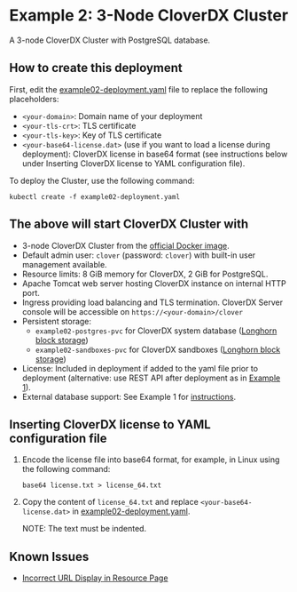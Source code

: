 # Example 2: 3-Node CloverDX Cluster

A 3-node CloverDX Cluster with PostgreSQL database.

## How to create this deployment

First, edit the [example02-deployment.yaml](example02-deployment.yaml) file to replace the following placeholders:

* `<your-domain>`: Domain name of your deployment
* `<your-tls-crt>`: TLS certificate
* `<your-tls-key>`: Key of TLS certificate
* `<your-base64-license.dat>` (use if you want to load a license during deployment): CloverDX license in base64 format (see instructions below under Inserting CloverDX license to YAML configuration file).

To deploy the Cluster, use the following command:

```
kubectl create -f example02-deployment.yaml
```

## The above will start CloverDX Cluster with

* 3-node CloverDX Cluster from the [official Docker image](https://hub.docker.com/r/cloverdx/cloverdx-server).
* Default admin user: `clover` (password: `clover`) with built-in user management available.
* Resource limits: 8 GiB memory for CloverDX, 2 GiB for PostgreSQL.
* Apache Tomcat web server hosting CloverDX instance on internal HTTP port.
* Ingress providing load balancing and TLS termination. CloverDX Server console will be accessible on `https://<your-domain>/clover`
* Persistent storage:
    * `example02-postgres-pvc` for CloverDX system database ([Longhorn block storage](https://longhorn.io/))
    * `example02-sandboxes-pvc` for CloverDX sandboxes ([Longhorn block storage](https://longhorn.io/))
* License: Included in deployment if added to the yaml file prior to deployment (alternative: use REST API after deployment as in [Example 1](../Example01_CloverDX-Server/README.md#inserting-license-with-rest-api)).
* External database support: See Example 1 for [instructions](../Example01_CloverDX-Server/README.md#configuring-external-database).


## Inserting CloverDX license to YAML configuration file

1. Encode the license file into base64 format, for example, in Linux using the following command:

    ```
    base64 license.txt > license_64.txt
    ```

2. Copy the content of `license_64.txt` and replace `<your-base64-license.dat>` in [example02-deployment.yaml](example02-deployment.yaml).

    NOTE: The text must be indented.

## Known Issues

* [Incorrect URL Display in Resource Page](https://cloverdx.atlassian.net/browse/CLO-29422)
